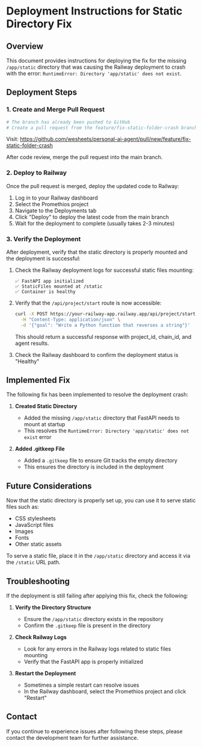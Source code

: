 # Deployment Instructions for Static Directory Fix

## Overview

This document provides instructions for deploying the fix for the missing `/app/static` directory that was causing the Railway deployment to crash with the error: `RuntimeError: Directory 'app/static' does not exist`.

## Deployment Steps

### 1. Create and Merge Pull Request

```bash
# The branch has already been pushed to GitHub
# Create a pull request from the feature/fix-static-folder-crash branch to the main branch
```

Visit: https://github.com/wesheets/personal-ai-agent/pull/new/feature/fix-static-folder-crash

After code review, merge the pull request into the main branch.

### 2. Deploy to Railway

Once the pull request is merged, deploy the updated code to Railway:

1. Log in to your Railway dashboard
2. Select the Promethios project
3. Navigate to the Deployments tab
4. Click "Deploy" to deploy the latest code from the main branch
5. Wait for the deployment to complete (usually takes 2-3 minutes)

### 3. Verify the Deployment

After deployment, verify that the static directory is properly mounted and the deployment is successful:

1. Check the Railway deployment logs for successful static files mounting:

   ```
   ✅ FastAPI app initialized
   ✅ StaticFiles mounted at /static
   ✅ Container is healthy
   ```

2. Verify that the `/api/project/start` route is now accessible:

   ```bash
   curl -X POST https://your-railway-app.railway.app/api/project/start \
     -H "Content-Type: application/json" \
     -d '{"goal": "Write a Python function that reverses a string"}'
   ```

   This should return a successful response with project_id, chain_id, and agent results.

3. Check the Railway dashboard to confirm the deployment status is "Healthy"

## Implemented Fix

The following fix has been implemented to resolve the deployment crash:

1. **Created Static Directory**

   - Added the missing `/app/static` directory that FastAPI needs to mount at startup
   - This resolves the `RuntimeError: Directory 'app/static' does not exist` error

2. **Added .gitkeep File**
   - Added a `.gitkeep` file to ensure Git tracks the empty directory
   - This ensures the directory is included in the deployment

## Future Considerations

Now that the static directory is properly set up, you can use it to serve static files such as:

- CSS stylesheets
- JavaScript files
- Images
- Fonts
- Other static assets

To serve a static file, place it in the `/app/static` directory and access it via the `/static` URL path.

## Troubleshooting

If the deployment is still failing after applying this fix, check the following:

1. **Verify the Directory Structure**

   - Ensure the `/app/static` directory exists in the repository
   - Confirm the `.gitkeep` file is present in the directory

2. **Check Railway Logs**

   - Look for any errors in the Railway logs related to static files mounting
   - Verify that the FastAPI app is properly initialized

3. **Restart the Deployment**
   - Sometimes a simple restart can resolve issues
   - In the Railway dashboard, select the Promethios project and click "Restart"

## Contact

If you continue to experience issues after following these steps, please contact the development team for further assistance.
